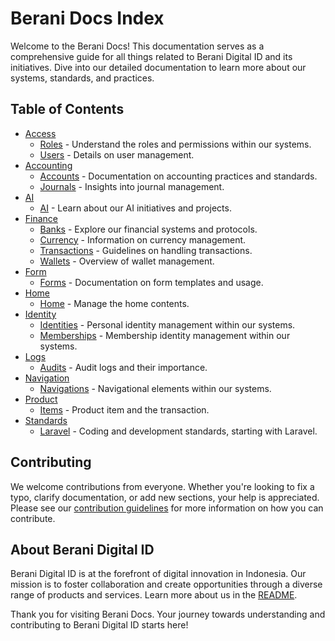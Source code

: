 # Berani Docs Index

Welcome to the Berani Docs! This documentation serves as a comprehensive guide for all things related to Berani Digital ID and its initiatives. Dive into our detailed documentation to learn more about our systems, standards, and practices.

## Table of Contents

- [Access](access)
  - [Roles](access/Roles.md) - Understand the roles and permissions within our systems.
  - [Users](access/Users.md) - Details on user management.
- [Accounting](accounting)
  - [Accounts](accounting/Accounts.md) - Documentation on accounting practices and standards.
  - [Journals](accounting/Journals.md) - Insights into journal management.
- [AI](AI)
  - [AI](AI/README.md) - Learn about our AI initiatives and projects.
- [Finance](finance)
  - [Banks](finance/Banks.md) - Explore our financial systems and protocols.
  - [Currency](finance/Currency.md) - Information on currency management.
  - [Transactions](finance/Transactions.md) - Guidelines on handling transactions.
  - [Wallets](finance/Wallets.md) - Overview of wallet management.
- [Form](form)
  - [Forms](form/Forms.md) - Documentation on form templates and usage.
- [Home](home)
  - [Home](home/Home.md) - Manage the home contents.
- [Identity](identity)
  - [Identities](identity/Identities.md) - Personal identity management within our systems.
  - [Memberships](identity/Memberships.md) - Membership identity management within our systems.
- [Logs](logs)
  - [Audits](logs/Audits.md) - Audit logs and their importance.
- [Navigation](navigation)
  - [Navigations](navigation/Navigations.md) - Navigational elements within our systems.
- [Product](product)
  - [Items](product/Items.md) - Product item and the transaction.
- [Standards](standards)
  - [Laravel](standards/laravel.md) - Coding and development standards, starting with Laravel.

## Contributing

We welcome contributions from everyone. Whether you're looking to fix a typo, clarify documentation, or add new sections, your help is appreciated. Please see our [contribution guidelines](CONTRIBUTING.md) for more information on how you can contribute.

## About Berani Digital ID

Berani Digital ID is at the forefront of digital innovation in Indonesia. Our mission is to foster collaboration and create opportunities through a diverse range of products and services. Learn more about us in the [README](../README.md).

Thank you for visiting Berani Docs. Your journey towards understanding and contributing to Berani Digital ID starts here!